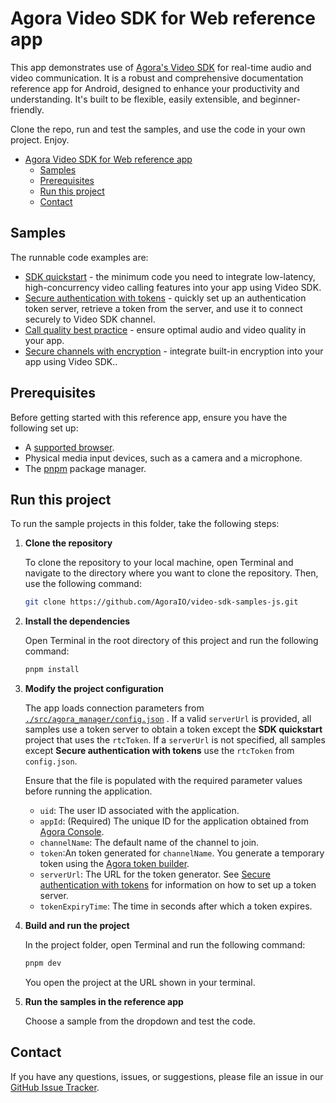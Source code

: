 # Agora Video SDK for Web reference app

This app demonstrates use of [Agora's Video SDK](https://docs.agora.io/en/video-calling/get-started/get-started-sdk) for real-time audio and video communication. It is a robust and comprehensive documentation reference app for Android, designed to enhance your productivity and understanding. It's built to be flexible, easily extensible, and beginner-friendly.

Clone the repo, run and test the samples, and use the code in your own project. Enjoy.

- [Agora Video SDK for Web reference app](#agora-video-sdk-for-web-reference-app)
  - [Samples](#samples)
  - [Prerequisites](#prerequisites)
  - [Run this project](#run-this-project)
  - [Contact](#contact)


## Samples  

The runnable code examples are:

- [SDK quickstart](./src/sdk_quickstart/) - the minimum code you need to integrate low-latency, high-concurrency
  video calling features into your app using Video SDK.
- [Secure authentication with tokens](src/authentication_workflow/) - quickly set up an authentication token server, retrieve a token from the server, and use it to connect securely to Video SDK channel.
- [Call quality best practice](./src/call_quality/) - ensure optimal audio and video quality in your app.
- [Secure channels with encryption](./src/channel_encryption/) - integrate built-in encryption into your app using Video SDK..


## Prerequisites

Before getting started with this reference app, ensure you have the following set up:

- A [supported browser](../reference/supported-platforms#browsers).
- Physical media input devices, such as a camera and a microphone.
- The [pnpm](https://pnpm.io/installation#using-npm) package manager.


## Run this project

To run the sample projects in this folder, take the following steps:

1. **Clone the repository**

    To clone the repository to your local machine, open Terminal and navigate to the directory where you want to clone the repository. Then, use the following command:

    ```bash
    git clone https://github.com/AgoraIO/video-sdk-samples-js.git
    ```

1. **Install the dependencies** 

    Open Terminal in the root directory of this project and run the following command:

    ```bash
    pnpm install
    ```
 
1. **Modify the project configuration**

   The app loads connection parameters from [`./src/agora_manager/config.json`](./src/agora_manager/config.json)
   . If a valid `serverUrl` is provided, all samples use a token server to obtain a token except the **SDK quickstart** project that uses the `rtcToken`. If a `serverUrl` is not specified, all samples except **Secure authentication with tokens** use the `rtcToken` from `config.json`.
 
   Ensure that the file is populated with the required parameter values before running the application.

    - `uid`: The user ID associated with the application.
    - `appId`: (Required) The unique ID for the application obtained from [Agora Console](https://console.agora.io). 
    - `channelName`: The default name of the channel to join.
    - `token`:An token generated for `channelName`. You generate a temporary token using the [Agora token builder](https://agora-token-generator-demo.vercel.app/).
    - `serverUrl`: The URL for the token generator. See [Secure authentication with tokens](authentication-workflow) for information on how to set up a token server.
    - `tokenExpiryTime`: The time in seconds after which a token expires.

2. **Build and run the project**

   In the project folder, open Terminal and run the following command:

    ``` bash
    pnpm dev
    ```

    You open the project at the URL shown in your terminal.

3. **Run the samples in the reference app**

   Choose a sample from the dropdown and test the code.

## Contact

If you have any questions, issues, or suggestions, please file an issue in our [GitHub Issue Tracker](https://github.com/AgoraIO/video-sdk-samples-js/issues).
